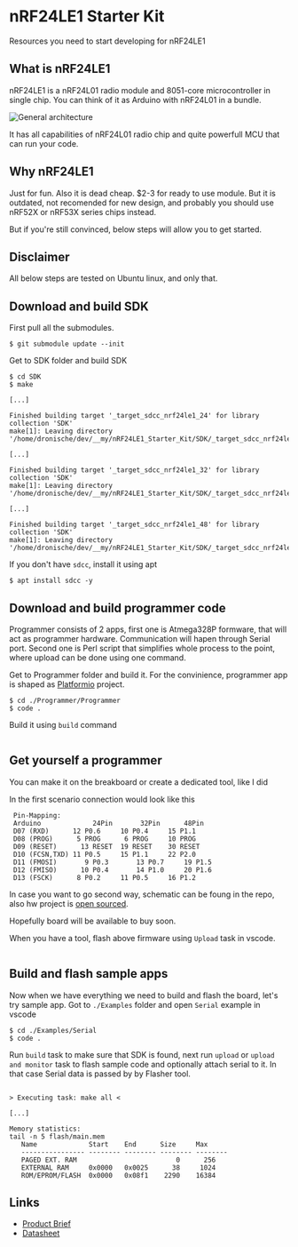 # nRF24LE1 Starter Kit

Resources you need to start developing for nRF24LE1

## What is nRF24LE1

nRF24LE1 is a nRF24L01 radio module and 8051-core microcontroller in single chip. You can think of it as Arduino with nRF24L01 in a bundle. 

![General architecture](https://github.com/anabolyc/nRF24LE1_Starter_Kit/blob/main/Images/image000.png?raw=true)

It has all capabilities of nRF24L01 radio chip and quite powerfull MCU that can run your code.

## Why nRF24LE1

Just for fun. Also it is dead cheap. $2-3 for ready to use module. But it is outdated, not recomended for new design, and probably you should use nRF52X or nRF53X series chips instead.

But if you're still convinced, below steps will allow you to get started.

## Disclaimer

All below steps are tested on Ubuntu linux, and only that.

## Download and build SDK

First pull all the submodules.

```
$ git submodule update --init
```

Get to SDK folder and build SDK

```
$ cd SDK
$ make
```

```
[...]

Finished building target '_target_sdcc_nrf24le1_24' for library collection 'SDK'
make[1]: Leaving directory '/home/dronische/dev/__my/nRF24LE1_Starter_Kit/SDK/_target_sdcc_nrf24le1_24'

[...]

Finished building target '_target_sdcc_nrf24le1_32' for library collection 'SDK'
make[1]: Leaving directory '/home/dronische/dev/__my/nRF24LE1_Starter_Kit/SDK/_target_sdcc_nrf24le1_32'

[...]

Finished building target '_target_sdcc_nrf24le1_48' for library collection 'SDK'
make[1]: Leaving directory '/home/dronische/dev/__my/nRF24LE1_Starter_Kit/SDK/_target_sdcc_nrf24le1_48'

```
If you don't have `sdcc`, install it using apt
```
$ apt install sdcc -y
```

## Download and build programmer code

Programmer consists of 2 apps, first one is Atmega328P formware, that will act as programmer hardware. Communication will hapen through Serial port. Second one is Perl script that simplifies whole process to the point, where upload can be done using one command.

Get to Programmer folder and build it. For the convinience, programmer app is shaped as [Platformio](https://platformio.org/) project. 

```
$ cd ./Programmer/Programmer
$ code .

```

Build it using `build` command

<image>

## Get yourself a programmer

You can make it on the breakboard or create a dedicated tool, like I did

In the first scenario connection would look like this

```
 Pin-Mapping:
 Arduino	         24Pin		 32Pin		48Pin
 D07 (RXD)	    12 P0.6		10 P0.4		15 P1.1
 D08 (PROG)	     5 PROG		 6 PROG		10 PROG
 D09 (RESET)	  13 RESET	19 RESET	30 RESET
 D10 (FCSN,TXD)	11 P0.5		15 P1.1		22 P2.0
 D11 (FMOSI)	   9 P0.3		13 P0.7		19 P1.5
 D12 (FMISO)	  10 P0.4		14 P1.0		20 P1.6
 D13 (FSCK)	     8 P0.2		11 P0.5 	16 P1.2

```

In case you want to go second way, schematic can be foung in the repo, also hw project is [open sourced](https://oshwlab.com/andrey.mal/2104-nrf24l01-dev-board_copy_copy). 

Hopefully board will be available to buy soon.


When you have a tool, flash above firmware using `Upload` task in vscode.

<image>

## Build and flash sample apps

Now when we have everything we need to build and flash the board, let's try sample app. Got to `./Examples` folder and open `Serial` example in vscode

```
$ cd ./Examples/Serial
$ code .
```

Run `build` task to make sure that SDK is found, next run `upload` or `upload and monitor` task to flash sample code and optionally attach serial to it. In that case Serial data is passed by by Flasher tool.

<image>

```
> Executing task: make all <

[...]

Memory statistics:
tail -n 5 flash/main.mem
   Name             Start    End      Size     Max     
   ---------------- -------- -------- -------- --------
   PAGED EXT. RAM                         0      256   
   EXTERNAL RAM     0x0000   0x0025      38     1024   
   ROM/EPROM/FLASH  0x0000   0x08f1    2290    16384 

```

## Links

- [Product Brief](https://docs.rs-online.com/b95e/0900766b81429bf9.pdf)
- [Datasheet](https://infocenter.nordicsemi.com/pdf/nRF24LE1_PS_v1.6.pdf)
